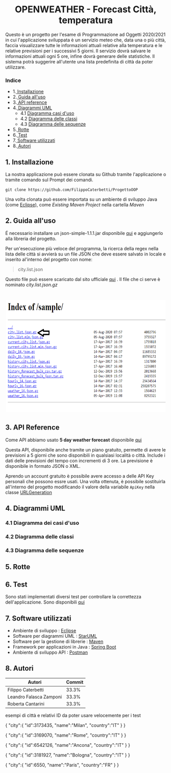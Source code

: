 # <h1 align="center">OPENWEATHER - Forecast Città, temperatura</h1>

Questo è un progetto per l'esame di Programmazione ad Oggetti 2020/2021 in cui l'applicazione sviluppata è un servizio meteo che, data una o più città, faccia visualizzare tutte le informazioni attuali relative alla temperatura e le relative previsioni per i successivi 5 giorni. Il servizio dovrà salvare le informazioni attuali ogni 5 ore, infine dovrà generare delle statistiche. Il sistema potrà suggerire all'utente una lista predefinita di città da poter utilizzare.
 
 ### Indice
 * 1.[ Installazione ](#descr)
 * 2.[ Guida all'uso ](#guida)
 * 3.[ API reference ](#api)
 * 4.[ Diagrammi UML ](#uml)
   * 4.1 [ Diagramma casi d'uso](#casiuso) 
   * 4.2 [ Diagramma delle classi](#classi)
   * 4.3 [ Diagramma delle sequenze](#sequenze)
 * 5.[ Rotte ](#rotte)
 * 6.[ Test](#test)
 * 7.[ Software utilizzati ](#software)
 * 8.[ Autori ](#autori)
 
 
 <a name="descr"></a>
## 1. Installazione

La nostra applicazione può essere clonata su Github tramite l'applicazione o tramite comando sul Prompt dei comandi.
 
```
git clone https://github.com/FilippoCaterbetti/ProgettoOOP
```

Una volta clonata può essere importata su un ambiente di sviluppo Java (come [Eclipse](https://www.eclipse.org/downloads/)), come *Existing Maven Project* nella cartella *Maven*

<a name="guida"></a>
## 2. Guida all'uso
É necessario installare un json-simple-1.1.1.jar disponibile [qui](http://www.java2s.com/Code/Jar/j/Downloadjsonsimple111jar.htm) e aggiungerlo alla libreria del progetto.

Per un'esecuzione più veloce del programma, la ricerca della regex nella lista delle città si avvierà su un file JSON che deve essere salvato in locale e inserito al'interno del progetto con nome:

>city.list.json 

Questo file può essere scaricato dal sito ufficiale [qui](https://bulk.openweathermap.org/sample/) . Il file che ci serve è nominato *city.list.json.gz*
<h1 align="center"><img src="https://github.com/FilippoCaterbetti/ProgettoOOP/blob/794fe3f3a130d005049a36febe5b3118b3502047/UML/indexOfSimpleJson.png?raw=true" width="500" height="350"/></h1>

<a name="api"></a>
## 3. API Reference
Come API abbiamo usato **5 day weather forecast** disponibile [qui](https://openweathermap.org/forecast5#name5)

Questa API, disponibile anche tramite un piano gratuito, permette di avere le previsioni a 5 giorni che sono disponibili in qualsiasi località o città. Include i dati delle previsioni del tempo con incrementi di 3 ore. La previsione è disponibile in formato JSON o XML.

Aprendo un account gratuito è possibile avere accesso a delle API Key personali che possono essre usati. Una volta ottenuta, è possibile sostituirla all'interno del progetto modificando il valore della variabile `ApiKey` nella classe [URLGeneration](https://github.com/FilippoCaterbetti/ProgettoOOP/blob/785c5a309c5c8286b0e6573580c183d8d20fcc27/OPENWEATHER/src/main/java/com/project/OPENWEATHER/model/URLgeneration.java#L17)


<a name="uml"></a>
## 4. Diagrammi UML

<a name="casiuso"></a>
### 4.1 Diagramma dei casi d'uso

<a name="classi"></a>
### 4.2 Diagramma delle classi

<a name="sequenze"></a>
### 4.3 Diagramma delle sequenze

<a name="rotte"></a>
## 5. Rotte

<a name="test"></a>
## 6. Test
Sono stati implementati diversi test per controllare la correttezza dell'applicazione. Sono disponibili [qui](https://github.com/FilippoCaterbetti/ProgettoOOP/tree/main/OPENWEATHER/src/test/java/com/project/OPENWEATHER)


<a name="software"></a>
## 7. Software utilizzati
* Ambiente di sviluppo : [Eclipse](https://www.eclipse.org/downloads/)
* Software per diagrammi UML : [StarUML](https://staruml.io/) 
* Software per la gestione di librerie : [Maven](https://maven.apache.org/)
* Framework per applicazioni in Java : [Spring Boot](https://spring.io/projects/spring-boot)
* Ambiente di sviluppo API : [Postman](https://www.postman.com/)


<a name="autori"></a>
## 8. Autori
|         Autori          |   Commit  |
|-------------------------|-----------|
| Filippo Caterbetti      |   33.3%   |
| Leandro Falasca Zamponi |   33.3%   |
| Roberta Cantarini       |   33.3%   |

esempi di città e relativi ID da poter usare velocemente per i test



{
  "city":{
      "id":3173435,
      "name":"Milan",
      "country":"IT"
   }
}


{
  "city":{
      "id":3169070,
      "name":"Rome",
      "country":"IT"
   }
}

{
  "city":{
      "id":6542126,
      "name":"Ancona",
      "country":"IT"
   }
}

{
  "city":{
      "id":3181927,
      "name":"Bologna",
      "country":"IT"
   }
}

{
  "city":{
      "id":6550,
      "name":"Paris",
      "country":"FR"
   }
}


